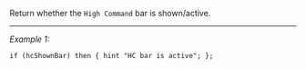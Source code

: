 Return whether the `High Command` bar is shown/active.


---
*Example 1:*
```sqf
if (hcShownBar) then { hint "HC bar is active"; };
```